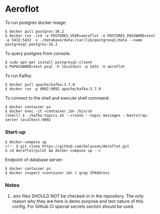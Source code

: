 # Aeroflot

To run postgres docker image:
```
$ docker pull postgres:16.2
$ docker run -itd -e POSTGRES_USER=aeroflot -e POSTGRES_PASSWORD=test -p 5432:5432 -v ./database/data:/var/lib/postgresql/data --name postgresql postgres:16.2
```

To query postgres from console:
```
$ sudo apt-get install postgresql-client
$ PGPASSWORD=test psql -h localhost -p 5432 -U aeroflot
```

To run Kafka:
```
$ docker pull apache/kafka:3.7.0
$ docker run -p 9092:9092 apache/kafka:3.7.0
```

To connect to the shell and execute shell command:
```
$ docker container ps 
$ docker exec -it <container_id> /bin/sh
(shell) $ ./kafka-topics.sh --create --topic messages --bootstrap-server localhost:9092
```

### Start-up
```
$ docker-compose up
<!-- $ git clone https://github.com/Gelassen/Aeroflot.git
$ cd Aeroflot/pilot && docker-compose up -->
```

Endpoint of database server:
```
$ docker container ps
$ docker inspect <container id> | grep IPAddress
```

### Notes
1. .env files SHOULD NOT be checked-in in the repository. The only reason why they are here is demo purpose and test nature of this config. For Github CI special secrets section should be used.